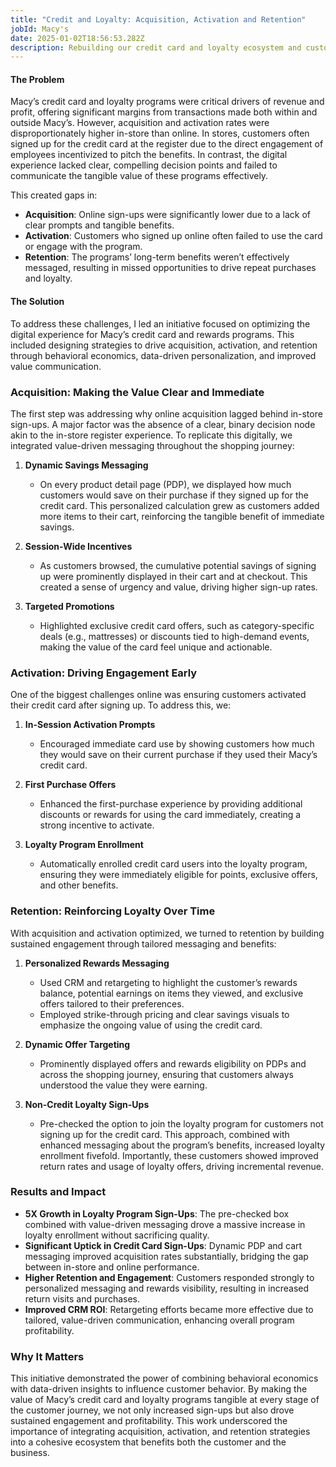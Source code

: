 ```yaml
---
title: "Credit and Loyalty: Acquisition, Activation and Retention"
jobId: Macy's
date: 2025-01-02T18:56:53.282Z
description: Rebuilding our credit card and loyalty ecosystem and customer experience.
---
```

#### The Problem

Macy’s credit card and loyalty programs were critical drivers of revenue and profit, offering significant margins from transactions made both within and outside Macy’s. However, acquisition and activation rates were disproportionately higher in-store than online. In stores, customers often signed up for the credit card at the register due to the direct engagement of employees incentivized to pitch the benefits. In contrast, the digital experience lacked clear, compelling decision points and failed to communicate the tangible value of these programs effectively.

This created gaps in:

* **Acquisition**: Online sign-ups were significantly lower due to a lack of clear prompts and tangible benefits.
* **Activation**: Customers who signed up online often failed to use the card or engage with the program.
* **Retention**: The programs’ long-term benefits weren’t effectively messaged, resulting in missed opportunities to drive repeat purchases and loyalty.

#### The Solution

To address these challenges, I led an initiative focused on optimizing the digital experience for Macy’s credit card and rewards programs. This included designing strategies to drive acquisition, activation, and retention through behavioral economics, data-driven personalization, and improved value communication.

### Acquisition: Making the Value Clear and Immediate

The first step was addressing why online acquisition lagged behind in-store sign-ups. A major factor was the absence of a clear, binary decision node akin to the in-store register experience. To replicate this digitally, we integrated value-driven messaging throughout the shopping journey:

1. **Dynamic Savings Messaging**

   * On every product detail page (PDP), we displayed how much customers would save on their purchase if they signed up for the credit card. This personalized calculation grew as customers added more items to their cart, reinforcing the tangible benefit of immediate savings.
2. **Session-Wide Incentives**

   * As customers browsed, the cumulative potential savings of signing up were prominently displayed in their cart and at checkout. This created a sense of urgency and value, driving higher sign-up rates.
3. **Targeted Promotions**

   * Highlighted exclusive credit card offers, such as category-specific deals (e.g., mattresses) or discounts tied to high-demand events, making the value of the card feel unique and actionable.

### Activation: Driving Engagement Early

One of the biggest challenges online was ensuring customers activated their credit card after signing up. To address this, we:

1. **In-Session Activation Prompts**

   * Encouraged immediate card use by showing customers how much they would save on their current purchase if they used their Macy’s credit card.
2. **First Purchase Offers**

   * Enhanced the first-purchase experience by providing additional discounts or rewards for using the card immediately, creating a strong incentive to activate.
3. **Loyalty Program Enrollment**

   * Automatically enrolled credit card users into the loyalty program, ensuring they were immediately eligible for points, exclusive offers, and other benefits.

### Retention: Reinforcing Loyalty Over Time

With acquisition and activation optimized, we turned to retention by building sustained engagement through tailored messaging and benefits:

1. **Personalized Rewards Messaging**

   * Used CRM and retargeting to highlight the customer’s rewards balance, potential earnings on items they viewed, and exclusive offers tailored to their preferences.
   * Employed strike-through pricing and clear savings visuals to emphasize the ongoing value of using the credit card.
2. **Dynamic Offer Targeting**

   * Prominently displayed offers and rewards eligibility on PDPs and across the shopping journey, ensuring that customers always understood the value they were earning.
3. **Non-Credit Loyalty Sign-Ups**

   * Pre-checked the option to join the loyalty program for customers not signing up for the credit card. This approach, combined with enhanced messaging about the program’s benefits, increased loyalty enrollment fivefold. Importantly, these customers showed improved return rates and usage of loyalty offers, driving incremental revenue.

### Results and Impact

* **5X Growth in Loyalty Program Sign-Ups**: The pre-checked box combined with value-driven messaging drove a massive increase in loyalty enrollment without sacrificing quality.
* **Significant Uptick in Credit Card Sign-Ups**: Dynamic PDP and cart messaging improved acquisition rates substantially, bridging the gap between in-store and online performance.
* **Higher Retention and Engagement**: Customers responded strongly to personalized messaging and rewards visibility, resulting in increased return visits and purchases.
* **Improved CRM ROI**: Retargeting efforts became more effective due to tailored, value-driven communication, enhancing overall program profitability.

### Why It Matters

This initiative demonstrated the power of combining behavioral economics with data-driven insights to influence customer behavior. By making the value of Macy’s credit card and loyalty programs tangible at every stage of the customer journey, we not only increased sign-ups but also drove sustained engagement and profitability. This work underscored the importance of integrating acquisition, activation, and retention strategies into a cohesive ecosystem that benefits both the customer and the business.